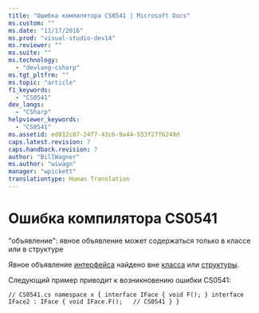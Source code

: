 ```yaml
---
title: "Ошибка компилятора CS0541 | Microsoft Docs"
ms.custom: ""
ms.date: "11/17/2016"
ms.prod: "visual-studio-dev14"
ms.reviewer: ""
ms.suite: ""
ms.technology: 
  - "devlang-csharp"
ms.tgt_pltfrm: ""
ms.topic: "article"
f1_keywords: 
  - "CS0541"
dev_langs: 
  - "CSharp"
helpviewer_keywords: 
  - "CS0541"
ms.assetid: ed812c07-24f7-43c6-9a44-553f27f6249d
caps.latest.revision: 7
caps.handback.revision: 7
author: "BillWagner"
ms.author: "wiwagn"
manager: "wpickett"
translationtype: Human Translation
---
```

# Ошибка компилятора CS0541
"объявление": явное объявление может содержаться только в классе или в структуре  
  
 Явное объявление [интерфейса](../../csharp/language-reference/keywords/interface.md) найдено вне [класса](../../csharp/language-reference/keywords/class.md) или [структуры](../../csharp/language-reference/keywords/struct.md).  
  
 Следующий пример приводит к возникновению ошибки CS0541:  
  
```  
// CS0541.cs namespace x { interface IFace { void F(); } interface IFace2 : IFace { void IFace.F();   // CS0541 } }  
```